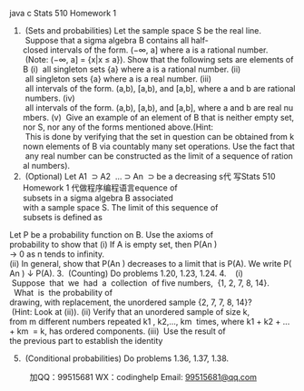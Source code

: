 java c
Stats 510
Homework 1
1.  (Sets and probabilities) Let the sample space S be the real line.  Suppose that a sigma algebra B contains all half-closed intervals of the form. (−∞, a] where a is a rational number.  (Note: (−∞, a] = {x|x ≤ a}). Show that the following sets are elements of B
(i)  all singleton sets {a} where a is a rational number.
(ii)  all singleton sets {a} where a is a real number.
(iii)  all intervals of the form. (a,b), [a,b), and [a,b], where a and b are rational numbers.
(iv)  all intervals of the form. (a,b), [a,b), and [a,b], where a and b are real numbers.
(v)  Give an example of an element of B that is neither empty set, nor S, nor any of the forms mentioned above.(Hint:  This is done by verifying that the set in question can be obtained from known elements of B via countably many set operations. Use the fact that any real number can be constructed as the limit of a sequence of rational numbers).
2.  (Optional) Let A1  ⊃ A2  ... ⊃ An  ⊃ be a decreasing s代 写Stats 510 Homework 1
代做程序编程语言equence of subsets in a sigma algebra B associated
with a sample space S. The limit of this sequence of subsets is defined as

Let P be a probability function on B. Use the axioms of probability to show that
(i) If A is empty set, then P(An ) → 0 as n tends to infinity.
(ii) In general, show that P(An ) decreases to a limit that is P(A). We write P(An ) ↓ P(A).
3.  (Counting) Do problems 1.20, 1.23, 1.24.
4.    (i)  Suppose  that  we  had  a  collection  of five numbers,  {1, 2, 7, 8, 14}.   What  is  the probability of drawing, with replacement, the unordered sample {2, 7, 7, 8, 14}?  (Hint: Look at (ii)).
(ii) Verify that an unordered sample of size k, from m different numbers repeated k1 , k2,..., km  times, where k1 + k2 + ... + km  = k, has  ordered components.
(iii)  Use the result of the previous part to establish the identity

5.  (Conditional probabilities) Do problems 1.36, 1.37, 1.38.









         
加QQ：99515681  WX：codinghelp  Email: 99515681@qq.com
